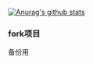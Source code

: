 [![Anurag's github stats](https://github-readme-stats.vercel.app/api?username=bmqy)](https://github.com/anuraghazra/github-readme-stats)

### fork项目
备份用
